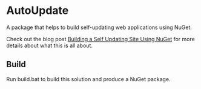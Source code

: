 AutoUpdate
==========

A package that helps to build self-updating web applications using NuGet.

Check out the blog post [Building a Self Updating Site Using NuGet](http://haacked.com/archive/2011/01/15/building-a-self-updating-site-using-nuget.aspx) for more details about what this is all about.

## Build

Run build.bat to build this solution and produce a NuGet package.
